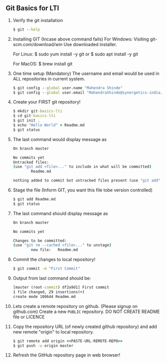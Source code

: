 ## Git Basics for LTI

1. Verify the git installation

    ```cmd
    $ git --help
    ```

2.  Installing GIT (Incase above command fails)
    For Windows:
    Visiting git-scm.com/download/win
    Use downloaded installer.

    For Linux:
    $ sudo yum install -y git
    or
    $ sudo apt install -y git

    For MacOS:
    $ brew install git

3.  One time setup (Mandatory) 
    The username and email would be used in ALL repositories in current system.

    ```cmd
    $ git config --global user.name "Mahendra Shinde"
    $ git config --global user.email "MahendraShinde@synergetics-india.com"
    ```
4.  Create your FIRST git repository!
    ```cmd
    $ mkdir git-basics-lti
    $ cd git-basics-lti
    $ git init .
    $ echo "Hello World" > Readme.md
    $ git status
    ```

5.  The last command would display message as 
    ```cmd
    On branch master

    No commits yet
    Untracked files:
    (use "git add <file>..." to include in what will be committed)
            Readme.md

    nothing added to commit but untracked files present (use "git add" to track)
    ```

6.  Stage the file (Inform GIT, you want this file tobe version controlled)
    ```cmd
    $ git add Readme.md
    $ git status
    ```

7.  The last command should display message as 
    ```cmd
    On branch master

    No commits yet

    Changes to be committed:
    (use "git rm --cached <file>..." to unstage)
            new file:   Readme.md
    ```

8.  Commit the changes to local repository!
    ```cmd
    $ git commit -m "First Commit"
    ```

9.  Output from last command should be:
    ```cmd
    [master (root-commit) df2a9d1] First commit
    1 file changed, 29 insertions(+)
    create mode 100644 Readme.md
    ```

10. Lets create a remote repository on github. (Please signup on github.com)
    Create a new `PUBLIC` repository.
    DO NOT CREATE README file or LICENCE 

11. Copy the repository URL (of newly created github repository) and add new remote "origin" to local repository.

    ```cmd
    $ git remote add origin <<PASTE-URL-REMOTE-REPO>>
    $ git push -u origin master
    ```

12. Refresh the GitHub repository page in web browser!